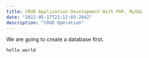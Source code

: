 ```yaml
---
title: CRUD Application Development With PHP, MySQL
date: "2022-05-17T22:12:03.284Z"
description: "CRUD Operation"
---
```


We are going to create a database first.

```
hello world
```
